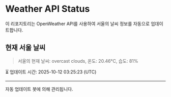 
# Weather API Status

이 리포지토리는 OpenWeather API를 사용하여 서울의 날씨 정보를 자동으로 업데이트합니다.

## 현재 서울 날씨
> 서울의 현재 날씨: overcast clouds, 온도: 20.46°C, 습도: 81%

⏳ 업데이트 시간: 2025-10-12 03:25:23 (UTC)

---
자동 업데이트 봇에 의해 관리됩니다.
